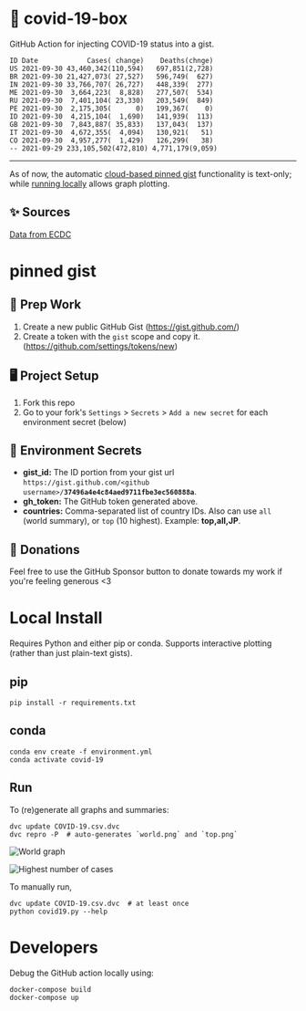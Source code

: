 # 🏥 covid-19-box

GitHub Action for injecting COVID-19 status into a gist.

```
ID Date            Cases( change)    Deaths(chnge)
US 2021-09-30 43,460,342(110,594)   697,851(2,728)
BR 2021-09-30 21,427,073( 27,527)   596,749(  627)
IN 2021-09-30 33,766,707( 26,727)   448,339(  277)
ME 2021-09-30  3,664,223(  8,828)   277,507(  534)
RU 2021-09-30  7,401,104( 23,330)   203,549(  849)
PE 2021-09-30  2,175,305(      0)   199,367(    0)
ID 2021-09-30  4,215,104(  1,690)   141,939(  113)
GB 2021-09-30  7,843,887( 35,833)   137,043(  137)
IT 2021-09-30  4,672,355(  4,094)   130,921(   51)
CO 2021-09-30  4,957,277(  1,429)   126,299(   38)
-- 2021-09-29 233,105,502(472,810) 4,771,179(9,059)
```

---

As of now, the automatic [cloud-based pinned gist](#pinned-gist) functionality is text-only;
while [running locally](#local-install) allows graph plotting.

## ✨ Sources

[Data from ECDC](https://www.ecdc.europa.eu/en/publications-data/download-todays-data-geographic-distribution-covid-19-cases-worldwide)

# pinned gist

## 🎒 Prep Work
1. Create a new public GitHub Gist (https://gist.github.com/)
1. Create a token with the `gist` scope and copy it. (https://github.com/settings/tokens/new)

## 🖥 Project Setup
1. Fork this repo
1. Go to your fork's `Settings` > `Secrets` > `Add a new secret` for each environment secret (below)

## 🤫 Environment Secrets
- **gist_id:** The ID portion from your gist url `https://gist.github.com/<github username>/`**`37496a4e4c84aed9711fbe3ec560888a`**.
- **gh_token:** The GitHub token generated above.
- **countries:** Comma-separated list of country IDs. Also can use `all` (world summary), or `top` (10 highest). Example: **top,all,JP**.

## 💸 Donations

Feel free to use the GitHub Sponsor button to donate towards my work if you're feeling generous <3

# Local Install

Requires Python and either pip or conda. Supports interactive plotting (rather than just plain-text gists).

## pip

```
pip install -r requirements.txt
```

## conda

```
conda env create -f environment.yml
conda activate covid-19
```

## Run

To (re)generate all graphs and summaries:

```
dvc update COVID-19.csv.dvc
dvc repro -P  # auto-generates `world.png` and `top.png`
```

![World graph](world.png)

![Highest number of cases](top.png)

To manually run,

```
dvc update COVID-19.csv.dvc  # at least once
python covid19.py --help
```

# Developers

Debug the GitHub action locally using:

```
docker-compose build
docker-compose up
```
